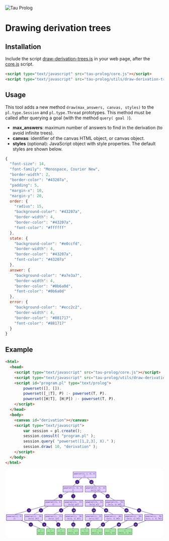 ![Tau Prolog](http://tau-prolog.org/logo/tauprolog64.png "Tau Prolog")

# Drawing derivation trees

## Installation

Include the script [draw-derivation-trees.js](/utils/draw-derivation-trees/draw-derivation-trees.js) in your web page, after the [core.js](/modules/core.js) script.

```html
<script type="text/javascript" src="tau-prolog/core.js"></script>
<script type="text/javascript" src="tau-prolog/utils/draw-derivation-trees.js"></script>
```

## Usage

This tool adds a new method `draw(max_answers, canvas, styles)` to the `pl.type.Session` and `pl.type.Thread` prototypes. This method must be called after querying a goal (with the method `query( goal )`).

- **max_answers**: maximum number of answers to find in the derivation (to avoid infinite trees).
- **canvas**: identifier of the canvas HTML object, or canvas object.
- **styles** (optional): JavaScript object with style properties. The default styles are shown below.

```js
{
  "font-size": 14,
  "font-family": "Monospace, Courier New",
  "border-width": 2,
  "border-color": "#43207a",
  "padding": 5,
  "margin-x": 10,
  "margin-y": 20,
  order: {
    "radius": 15,
    "background-color": "#43207a",
    "border-width": 4,
    "border-color": "#43207a",
    "font-color": "#ffffff"
  },
  state: {
    "background-color": "#e0ccfd",
    "border-width": 4,
    "border-color": "#43207a",
    "font-color": "#43207a"
  },
  answer: {
    "background-color": "#a7e3a7",
    "border-width": 4,
    "border-color": "#0b6a0d",
    "font-color": "#0b6a0d"
  },
  error: {
    "background-color": "#ecc2c2",
    "border-width": 4,
    "border-color": "#881717",
    "font-color": "#881717"
  }
}

```

## Example

```html
<html>
  <head>
    <script type="text/javascript" src="tau-prolog/core.js"></script>
    <script type="text/javascript" src="tau-prolog/utils/draw-derivation-trees.js"></script>
    <script id="program.pl" type="text/prolog">
        powerset([], []).
        powerset([_|T], P) :- powerset(T, P).
        powerset([H|T], [H|P]) :- powerset(T, P).
    </script>
  </head>
  <body>
    <canvas id="derivation"></canvas>
    <script type="text/javascript">
        var session = pl.create();
        session.consult( "program.pl" );
        session.query( "powerset([1,2,3], X)." );
        session.draw( 10, "derivation" );
    </script>
  </body>
</html>
```

![Derivation tree](/utils/draw-derivation-trees/examples/powerset.png)
